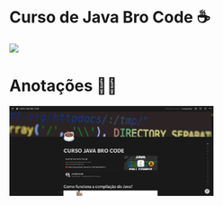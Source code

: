 # Curso de Java Bro Code ☕
<a href="https://www.youtube.com/watch?v=xk4_1vDrzzo&t=136s&pp=ygUUYnJvIGNvZGUgamF2YSBDT1VSU0U%3D">
  <img src="https://i.ytimg.com/vi/xk4_1vDrzzo/hq720.jpg?sqp=-oaymwEcCNAFEJQDSFXyq4qpAw4IARUAAIhCGAFwAcABBg==&rs=AOn4CLDIGC1UnH_XVz5NaWdKYCpeXLuUYQ"/>
</a>

# Anotações ✍🏻
<a href="https://www.notion.so/CURSO-JAVA-BRO-CODE-14607f0235ba80caa657ebb16af62e8f">
  <img src="capaNotion.png" width="72%"/>
</a>
